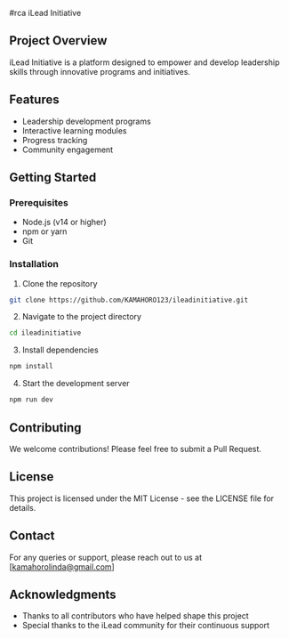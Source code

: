 #rca iLead Initiative

## Project Overview

iLead Initiative is a platform designed to empower and develop leadership skills through innovative programs and initiatives.

## Features

- Leadership development programs
- Interactive learning modules
- Progress tracking
- Community engagement

## Getting Started

### Prerequisites

- Node.js (v14 or higher)
- npm or yarn
- Git

### Installation

1. Clone the repository

```bash
git clone https://github.com/KAMAHORO123/ileadinitiative.git
```

2. Navigate to the project directory

```bash
cd ileadinitiative
```

3. Install dependencies

```bash
npm install
```

4. Start the development server

```bash
npm run dev
```

## Contributing

We welcome contributions! Please feel free to submit a Pull Request.

## License

This project is licensed under the MIT License - see the LICENSE file for details.

## Contact

For any queries or support, please reach out to us at [kamahorolinda@gmail.com]

## Acknowledgments

- Thanks to all contributors who have helped shape this project
- Special thanks to the iLead community for their continuous support
